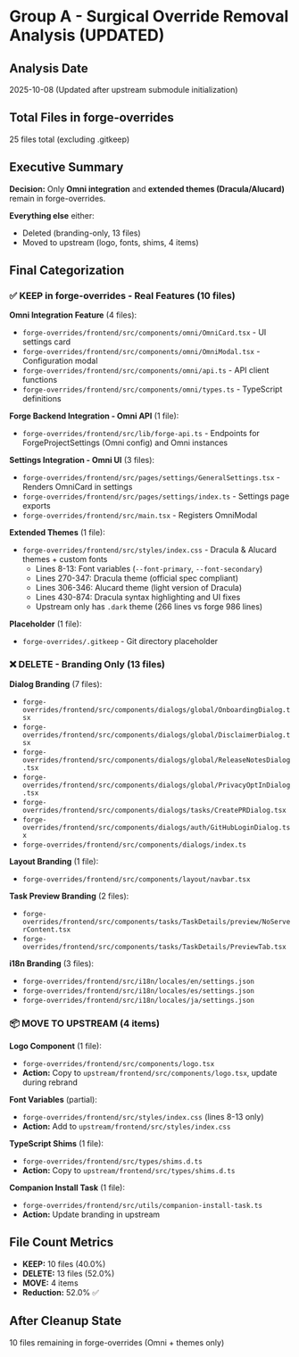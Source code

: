 # Group A - Surgical Override Removal Analysis (UPDATED)

## Analysis Date
2025-10-08 (Updated after upstream submodule initialization)

## Total Files in forge-overrides
25 files total (excluding .gitkeep)

## Executive Summary

**Decision:** Only **Omni integration** and **extended themes (Dracula/Alucard)** remain in forge-overrides.

**Everything else** either:
- Deleted (branding-only, 13 files)
- Moved to upstream (logo, fonts, shims, 4 items)

## Final Categorization

### ✅ KEEP in forge-overrides - Real Features (10 files)

**Omni Integration Feature** (4 files):
- `forge-overrides/frontend/src/components/omni/OmniCard.tsx` - UI settings card
- `forge-overrides/frontend/src/components/omni/OmniModal.tsx` - Configuration modal
- `forge-overrides/frontend/src/components/omni/api.ts` - API client functions
- `forge-overrides/frontend/src/components/omni/types.ts` - TypeScript definitions

**Forge Backend Integration - Omni API** (1 file):
- `forge-overrides/frontend/src/lib/forge-api.ts` - Endpoints for ForgeProjectSettings (Omni config) and Omni instances

**Settings Integration - Omni UI** (3 files):
- `forge-overrides/frontend/src/pages/settings/GeneralSettings.tsx` - Renders OmniCard in settings
- `forge-overrides/frontend/src/pages/settings/index.ts` - Settings page exports
- `forge-overrides/frontend/src/main.tsx` - Registers OmniModal

**Extended Themes** (1 file):
- `forge-overrides/frontend/src/styles/index.css` - Dracula & Alucard themes + custom fonts
  - Lines 8-13: Font variables (`--font-primary`, `--font-secondary`)
  - Lines 270-347: Dracula theme (official spec compliant)
  - Lines 306-346: Alucard theme (light version of Dracula)
  - Lines 430-874: Dracula syntax highlighting and UI fixes
  - Upstream only has `.dark` theme (266 lines vs forge 986 lines)

**Placeholder** (1 file):
- `forge-overrides/.gitkeep` - Git directory placeholder

### ❌ DELETE - Branding Only (13 files)

**Dialog Branding** (7 files):
- `forge-overrides/frontend/src/components/dialogs/global/OnboardingDialog.tsx`
- `forge-overrides/frontend/src/components/dialogs/global/DisclaimerDialog.tsx`
- `forge-overrides/frontend/src/components/dialogs/global/ReleaseNotesDialog.tsx`
- `forge-overrides/frontend/src/components/dialogs/global/PrivacyOptInDialog.tsx`
- `forge-overrides/frontend/src/components/dialogs/tasks/CreatePRDialog.tsx`
- `forge-overrides/frontend/src/components/dialogs/auth/GitHubLoginDialog.tsx`
- `forge-overrides/frontend/src/components/dialogs/index.ts`

**Layout Branding** (1 file):
- `forge-overrides/frontend/src/components/layout/navbar.tsx`

**Task Preview Branding** (2 files):
- `forge-overrides/frontend/src/components/tasks/TaskDetails/preview/NoServerContent.tsx`
- `forge-overrides/frontend/src/components/tasks/TaskDetails/PreviewTab.tsx`

**i18n Branding** (3 files):
- `forge-overrides/frontend/src/i18n/locales/en/settings.json`
- `forge-overrides/frontend/src/i18n/locales/es/settings.json`
- `forge-overrides/frontend/src/i18n/locales/ja/settings.json`

### 📦 MOVE TO UPSTREAM (4 items)

**Logo Component** (1 file):
- `forge-overrides/frontend/src/components/logo.tsx`
- **Action:** Copy to `upstream/frontend/src/components/logo.tsx`, update during rebrand

**Font Variables** (partial):
- `forge-overrides/frontend/src/styles/index.css` (lines 8-13 only)
- **Action:** Add to `upstream/frontend/src/styles/index.css`

**TypeScript Shims** (1 file):
- `forge-overrides/frontend/src/types/shims.d.ts`
- **Action:** Copy to `upstream/frontend/src/types/shims.d.ts`

**Companion Install Task** (1 file):
- `forge-overrides/frontend/src/utils/companion-install-task.ts`
- **Action:** Update branding in upstream

## File Count Metrics

- **KEEP:** 10 files (40.0%)
- **DELETE:** 13 files (52.0%)
- **MOVE:** 4 items
- **Reduction:** 52.0% ✅

## After Cleanup State

10 files remaining in forge-overrides (Omni + themes only)
